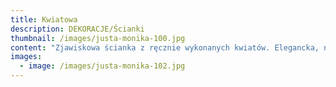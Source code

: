 ```yaml
---
title: Kwiatowa
description: DEKORACJE/Ścianki
thumbnail: /images/justa-monika-100.jpg
content: "Zjawiskowa ścianka z ręcznie wykonanych kwiatów. Elegancka, nieco romantyczna i niezwykle stylowa. Będzie to ,,kropka nad i” każdej uroczystości.\r\n\n\r\n\n•\tmateriał: konstrukcja wykonana z drewna\r\n\n•\twymiary: 200cm wys. x 250cm szer.\r\n\n•\telementy aranżacji: konstrukcja drewniana, kwiaty z papieru, napis\r\n\n•\tkolor kwiatów:  ecru\r\n\n•\tstyl: elegancki, klasyczny, romantyczny, glamour\r\n\n•\tcena wypożyczenia: 800 zł\r\n\n•\ttransport na terenie Wrocławia - gratis, poza terenem Wrocławia wyceniany jest indywidualnie\r\n\n•\tnie ma możliwości odbioru osobistego  \r\n\n•\tsprawdź dostępność w kalendarzu i dokonaj wstępnej rezerwacji\r\n\n•\twięcej  informacji znajdziesz w zakładce JAK DZIAŁAMY"
images:
  - image: /images/justa-monika-102.jpg
---
```



